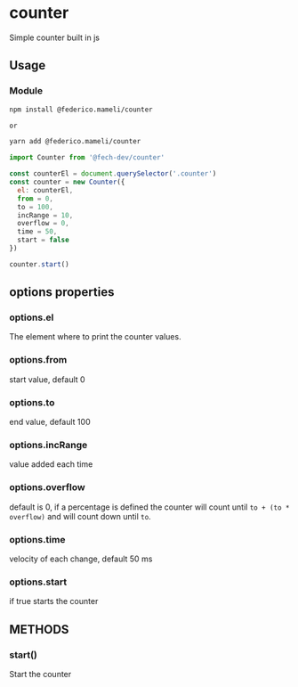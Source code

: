 # counter
Simple counter built in js

## Usage

### Module
  ```bash
  npm install @federico.mameli/counter

  or 

  yarn add @federico.mameli/counter
  ```

  ```js
  import Counter from '@fech-dev/counter'

  const counterEl = document.querySelector('.counter')
  const counter = new Counter({
    el: counterEl,
    from = 0,
    to = 100,
    incRange = 10,
    overflow = 0,
    time = 50,
    start = false
  })

  counter.start()
  ```

  ## options properties
  
  ### options.el <HtmlElement>
  The element where to print the counter values.
  
  ### options.from <Number>
  start value, default 0

  ### options.to <Number>
  end value, default 100

  ### options.incRange<Number>
  value added each time

  ### options.overflow <Float>
  default is 0, if a percentage is defined the counter will count until `to + (to * overflow)` and will count down until `to`. 

  ### options.time <Number>
  velocity of each change, default 50 ms

  ### options.start <Boolean>
  if true starts the counter

  ## METHODS
  ### start()
  Start the counter
